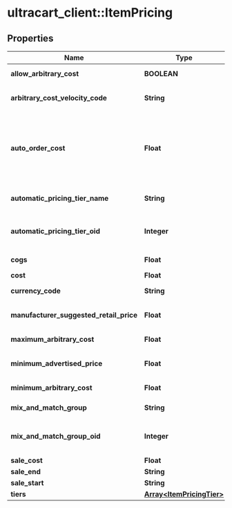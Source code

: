 # ultracart_client::ItemPricing

## Properties
Name | Type | Description | Notes
------------ | ------------- | ------------- | -------------
**allow_arbitrary_cost** | **BOOLEAN** | Allow arbitrary cost | [optional] 
**arbitrary_cost_velocity_code** | **String** | Arbitrary cost velocity code | [optional] 
**auto_order_cost** | **Float** | Cost if customer selects to receive item on auto order.  Set to zero to delete. | [optional] 
**automatic_pricing_tier_name** | **String** | Automatic pricing tier name | [optional] 
**automatic_pricing_tier_oid** | **Integer** | Automatic pricing tier object identifier | [optional] 
**cogs** | **Float** | Cost of goods sold | [optional] 
**cost** | **Float** | Cost | [optional] 
**currency_code** | **String** | Currency code | [optional] 
**manufacturer_suggested_retail_price** | **Float** | Manufacturer suggested retail price | [optional] 
**maximum_arbitrary_cost** | **Float** | Maximum arbitrary cost | [optional] 
**minimum_advertised_price** | **Float** | Minimum advertised price | [optional] 
**minimum_arbitrary_cost** | **Float** | Minimum arbitrary cost | [optional] 
**mix_and_match_group** | **String** | Mix and match group | [optional] 
**mix_and_match_group_oid** | **Integer** | Mix and match group object identifier | [optional] 
**sale_cost** | **Float** | Sale cost | [optional] 
**sale_end** | **String** | Sale end | [optional] 
**sale_start** | **String** | Sale start | [optional] 
**tiers** | [**Array&lt;ItemPricingTier&gt;**](ItemPricingTier.md) | Tiers | [optional] 


